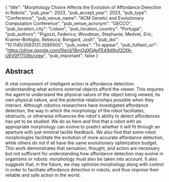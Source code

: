 {
  "title": "Morphology Choice Affects the Evolution of Affordance Detection in Robots",
  "pub_year": 2023,
  "pub_accept_year": 2023,
  "pub_type": "Conference",
  "pub_venue_name": "ACM Genetic and Evolutionary Computation Conference",
  "pub_venue_acronym": "GECCO",
  "pub_location_city": "Lisbon",
  "pub_location_country": "Portugal",
  "pub_authors": "Pigozzi, Federico; Woodman, Stephanie; Medvet, Eric; Kramer-Bottiglio, Rebecca; Bongard, Josh",
  "pub_doi": "10.1145/3583131.3590505",
  "pub_notes": "To appear",
  "pub_fulltext_url": "https://drive.google.com/file/d/18mOdXGAyPE49d9jyf2OfA-UEV0FfTORs/view",
  "pub_important": false
}

## Abstract
A vital component of intelligent action is affordance detection: understanding what actions external objects afford the viewer. This requires the agent to understand the physical nature of the object being viewed, its own physical nature, and the potential relationships possible when they interact. Although robotics researchers have investigated affordance detection, the way in which the morphology of the robot facilitates, obstructs, or otherwise influences the robot's ability to detect affordances has yet to be studied. We do so here and find that a robot with an appropriate morphology can evolve to predict whether it will fit through an aperture with just minimal tactile feedback. We also find that some robot morphologies facilitate the evolution of more accurate affordance detection, while others do not if all have the same evolutionary optimization budget. This work demonstrates that sensation, thought, and action are necessary but not sufficient for understanding how affordance detection may evolve in organisms or robots: morphology must also be taken into account. It also suggests that, in the future, we may optimize morphology along with control in order to facilitate affordance detection in robots, and thus improve their reliable and safe action in the world.
